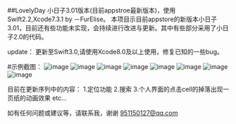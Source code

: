 ##LovelyDay
小日子3.01版本(目前appstroe最新版本)，使用Swift2.2,Xcode7.3.1   by －FurElise。
本项目示目前appstore的新版本小日子3.01，目前还有些功能未实现，会持续进行改进与更新。其中有些部分采用了小日子2.0的代码。

update：
更新至Swift3.0,请使用Xcode8.0及以上使用，修复已知的一些bug。

#示例截图：
![image](https://github.com/EliseTonight/LovelyDay/blob/master/图片/01.png)
![image](https://github.com/EliseTonight/LovelyDay/blob/master/图片/02.png)
![image](https://github.com/EliseTonight/LovelyDay/blob/master/图片/03.png)
![image](https://github.com/EliseTonight/LovelyDay/blob/master/图片/04.png)
![image](https://github.com/EliseTonight/LovelyDay/blob/master/图片/05.png)
![image](https://github.com/EliseTonight/LovelyDay/blob/master/图片/06.png)
![image](https://github.com/EliseTonight/LovelyDay/blob/master/图片/07.png)
![image](https://github.com/EliseTonight/LovelyDay/blob/master/图片/08.png)

目前在更新序列中的内容：
1.定位功能
2.搜索
3.个人界面的点击cell的掉落出现一页纸的动画效果
etc...

如有任何问题或建议等，请联系我，谢谢
951150127@qq.com



